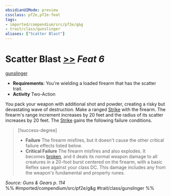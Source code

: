 ```yaml
---
obsidianUIMode: preview
cssclass: pf2e,pf2e-feat
tags:
- imported/compendium/src/pf2e/g&g
- trait/class/gunslinger
aliases: ["Scatter Blast"]
---
```

# Scatter Blast  [>>](chapter-9-playing-the-game.md#Actions "Two-Action") *Feat 6*  
[gunslinger](rules/traits/gunslinger-g-g.md)  

- **Requirements**: You're wielding a loaded firearm that has the scatter trait.
- **Activity** Two-Action

You pack your weapon with additional shot and powder, creating a risky but devastating wave of destruction. Make a ranged [Strike](strike.md) with the firearm. The firearm's range increment increases by 20 feet and the radius of its scatter increases by 20 feet. The [Strike](strike.md) gains the following failure conditions.

> [!success-degree] 
> - **Failure** The firearm misfires, but it doesn't cause the other critical failure effects listed below.
> - **Critical Failure** The firearm misfires and also explodes. It becomes [broken](conditions.md#Broken), and it deals its normal weapon damage to all creatures in a 20-foot burst centered on the firearm, with a basic Reflex save against your class DC. This damage includes any from the weapon's fundamental and property runes.

*Source: Guns & Gears p. 114*  
%% #imported/compendium/src/pf2e/g&g #trait/class/gunslinger %%